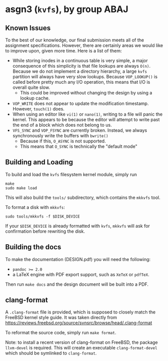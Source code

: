 # asgn3 (`kvfs`), by group ABAJ

## Known Issues 
To the best of our knowledge, our final submission meets all of the assignment specifications. However, there are certainly areas we would like to improve upon, given more time. Here is a list of them:

* While storing inodes in a continuous table is very simple, a major consequence of this simplicity is that file lookups are always `O(n)`. Because we do not implement a directory hierarchy, a large `kvfs` partition will always have very slow lookups. Because `VOP_LOOKUP()` is called before pretty much any I/O operation, this means that I/O is overall quite slow. 
    * This could be improved without changing the design by using a lookup cache.
* `VOP_WRITE` does not appear to update the modification timestamp. However, `touch(1)` does.
* When using an editor like `vi(1)` or `nano(1)`, writing to a file will panic the kernel. This appears to be because the editor will attempt to write past the end of a block which does not belong to us.
* `VFS_SYNC` and `VOP_FSYNC` are currently broken. Instead, we always synchronously write the buffers with `bwrite()`
    * Because if this, `O_ASYNC` is not supported.
    * This means that `O_SYNC` is technically the "default mode"

## Building and Loading

To build and load the `kvfs` filesystem kernel module, simply run
```
make
sudo make load
```

This will also build the `tools/` subdirectory, which contains the `mkkvfs` tool.

To format a disk with `mkkvfs`:
```
sudo tools/mkkvfs -f $DISK_DEVICE
```

If your `$DISK_DEVICE` is already formatted with `kvfs`, `mkkvfs` will ask for confirmation before rewriting the disk.

## Building the docs
To make the documentation (DESIGN.pdf) you will need the following:

- `pandoc >= 2.0`
- a LaTeX engine with PDF export support, such as `XeTeX` or `pdfTeX`.

Then run `make docs` and the design document will be built into a PDF.

## clang-format
A `.clang-format` file is provided, which is supposed to closely match the FreeBSD kernel style guide. It was taken directly from https://reviews.freebsd.org/source/svnsrc/browse/head/.clang-format

To reformat the source code, simply run `make format`.

Note: to install a recent version of clang-format on FreeBSD, the package `llvm-devel` is required. This will create an executable `clang-format-devel` which should be symlinked to `clang-format`.
